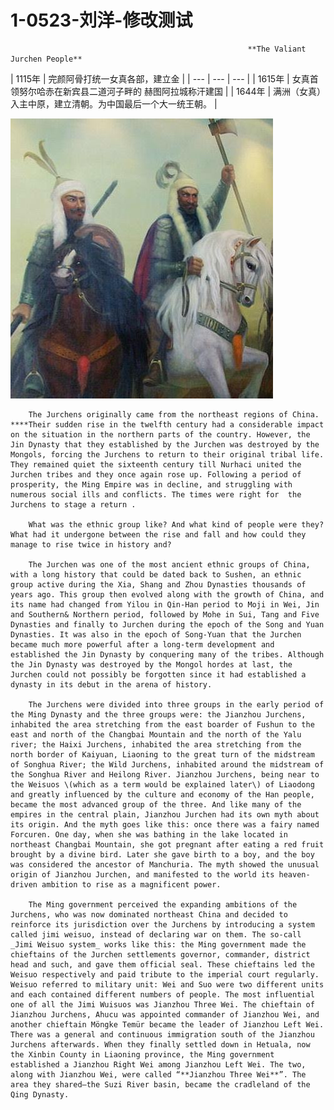 # 1-0523-刘洋-修改测试

                                                         **The Valiant Jurchen People**

| 1115年 | 完颜阿骨打统一女真各部，建立金 |
| --- | --- | --- |
| 1615年 | 女真首领努尔哈赤在新宾县二道河子畔的 赫图阿拉城称汗建国 |
| 1644年 | 满洲（女真）入主中原，建立清朝。为中国最后一个大一统王朝。 |

![&#x5973;&#x771F;&#x65CF;&#xFF0C;&#x522B;&#x79F0;&#x5973;&#x8D1E;&#x4E0E;&#x5973;&#x76F4;](.gitbook/assets/800.jpg)

        The Jurchens originally came from the northeast regions of China. ****Their sudden rise in the twelfth century had a considerable impact on the situation in the northern parts of the country. However, the Jin Dynasty that they established by the Jurchen was destroyed by the Mongols, forcing the Jurchens to return to their original tribal life. They remained quiet the sixteenth century till Nurhaci united the Jurchen tribes and they once again rose up. Following a period of prosperity, the Ming Empire was in decline, and struggling with numerous social ills and conflicts. The times were right for  the Jurchens to stage a return .

        What was the ethnic group like? And what kind of people were they? What had it undergone between the rise and fall and how could they manage to rise twice in history and?

        The Jurchen was one of the most ancient ethnic groups of China, with a long history that could be dated back to Sushen, an ethnic group active during the Xia, Shang and Zhou Dynasties thousands of years ago. This group then evolved along with the growth of China, and its name had changed from Yilou in Qin-Han period to Moji in Wei, Jin and Southern& Northern period, followed by Mohe in Sui, Tang and Five Dynasties and finally to Jurchen during the epoch of the Song and Yuan Dynasties. It was also in the epoch of Song-Yuan that the Jurchen became much more powerful after a long-term development and established the Jin Dynasty by conquering many of the tribes. Although the Jin Dynasty was destroyed by the Mongol hordes at last, the Jurchen could not possibly be forgotten since it had established a dynasty in its debut in the arena of history. 

        The Jurchens were divided into three groups in the early period of the Ming Dynasty and the three groups were: the Jianzhou Jurchens, inhabited the area stretching from the east boarder of Fushun to the east and north of the Changbai Mountain and the north of the Yalu river; the Haixi Jurchens, inhabited the area stretching from the north border of Kaiyuan, Liaoning to the great turn of the midstream of Songhua River; the Wild Jurchens, inhabited around the midstream of the Songhua River and Heilong River. Jianzhou Jurchens, being near to the Weisuos \(which as a term would be explained later\) of Liaodong and greatly influenced by the culture and economy of the Han people, became the most advanced group of the three. And like many of the empires in the central plain, Jianzhou Jurchen had its own myth about its origin. And the myth goes like this: once there was a fairy named Forcuren. One day, when she was bathing in the lake located in northeast Changbai Mountain, she got pregnant after eating a red fruit brought by a divine bird. Later she gave birth to a boy, and the boy was considered the ancestor of Manchuria. The myth showed the unusual origin of Jianzhou Jurchen, and manifested to the world its heaven-driven ambition to rise as a magnificent power.

        The Ming government perceived the expanding ambitions of the Jurchens, who was now dominated northeast China and decided to reinforce its jurisdiction over the Jurchens by introducing a system called jimi weisuo, instead of declaring war on them. The so-call _Jimi Weisuo system_ works like this: the Ming government made the chieftains of the Jurchen settlements governor, commander, district head and such, and gave them official seal. These chieftains led the Weisuo respectively and paid tribute to the imperial court regularly. Weisuo referred to military unit: Wei and Suo were two different units and each contained different numbers of people. The most influential one of all the Jimi Wuisuos was Jianzhou Three Wei. The chieftain of Jianzhou Jurchens, Ahucu was appointed commander of Jianzhou Wei, and another chieftain Möngke Temür became the leader of Jianzhou Left Wei. There was a general and continuous immigration south of the Jianzhou Jurchens afterwards. When they finally settled down in Hetuala, now the Xinbin County in Liaoning province, the Ming government established a Jianzhou Right Wei among Jianzhou Left Wei. The two, along with Jianzhou Wei, were called “**Jianzhou Three Wei**”. The area they shared—the Suzi River basin, became the cradleland of the Qing Dynasty.

